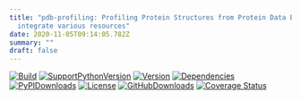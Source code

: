```yaml
---
title: "pdb-profiling: Profiling Protein Structures from Protein Data Bank and
  integrate various resources"
date: 2020-11-05T09:14:05.782Z
summary: ""
draft: false
---
```

[![Build](https://img.shields.io/travis/naturegeorge/pdb-profiling?style=flat-square&logo=travis)](https://github.com/naturegeorge/pdb-profiling)
[![SupportPythonVersion](https://img.shields.io/pypi/pyversions/pdb-profiling.svg?style=flat-square&logo=python)](https://pypi.org/project/pdb-profiling/)
[![Version](https://img.shields.io/pypi/v/pdb-profiling?style=flat-square&logo=PYPI)](https://github.com/naturegeorge/pdb-profiling/blob/master/pdb_profiling/__init__.py)
[![Dependencies](https://img.shields.io/librariesio/github/NatureGeorge/pdb-profiling?style=flat-square&logo=PYPI)](https://github.com/naturegeorge/pdb-profiling/blob/master/setup.py)
[![PyPIDownloads](https://img.shields.io/pypi/dm/pdb-profiling.svg?style=flat-square&logo=PYPI)](https://pypi.org/project/pdb-profiling/)
[![License](https://img.shields.io/badge/License-MIT-blue.svg?style=flat-square&logo=github)](https://github.com/naturegeorge/pdb-profiling/blob/master/LICENSE)
[![GitHubDownloads](https://img.shields.io/github/downloads/NatureGeorge/pdb-profiling/total?style=flat-square&logo=github)](https://github.com/NatureGeorge/pdb-profiling/releases/)
[![Coverage Status](https://img.shields.io/coveralls/github/NatureGeorge/pdb-profiling?style=flat-square&logo=coveralls)](https://coveralls.io/github/NatureGeorge/pdb-profiling?branch=master)

